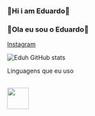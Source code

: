 ### 👾Hi i am Eduardo👾
### 👾Ola eu sou o Eduardo👾

[Instagram](https://instagram.com/forever_duh?igshid=OGQ5ZDc2ODk2ZA==)

![Eduh GitHub stats](https://github-readme-stats.vercel.app/api?username=eduhpaozin&show_icons=true&theme=eduhpaozin)

Linguagens que eu uso 

<div style="display: inline_block"><br/>
  <img src="https://cdn.jsdelivr.net/gh/devicons/devicon/icons/c/c-original.svg" width="50" />
</div>
